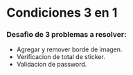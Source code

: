 # Condiciones 3 en 1
### Desafio de 3 problemas a resolver:
- Agregar y remover borde de imagen.
- Verificacion de total de sticker.
- Validacion de password.
